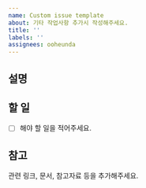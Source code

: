 ```yaml
---
name: Custom issue template
about: 기타 작업사항 추가시 작성해주세요.
title: ''
labels: ''
assignees: ooheunda
---
```


## 설명

## 할 일

- [ ] 해야 할 일을 적어주세요.

## 참고

관련 링크, 문서, 참고자료 등을 추가해주세요.
